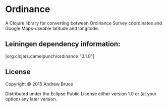 # Ordinance

A Clojure library for converting between Ordinance Survey coordinates and
Google Maps-useable latitude and longitude.

## Leiningen dependency information:

[org.clojars.camelpunch/ordinance "0.1.0"]

## License

Copyright © 2015 Andrew Bruce

Distributed under the Eclipse Public License either version 1.0 or (at
your option) any later version.
